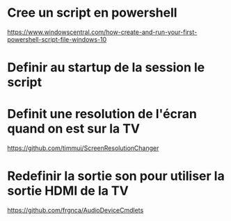 # Cree un script en powershell
https://www.windowscentral.com/how-create-and-run-your-first-powershell-script-file-windows-10

# Definir au startup de la session le script
# Definit une resolution de l'écran quand on est sur la TV
https://github.com/timmui/ScreenResolutionChanger

# Redefinir la sortie son pour utiliser la sortie HDMI de la TV
https://github.com/frgnca/AudioDeviceCmdlets
